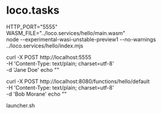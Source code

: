 # loco.tasks


HTTP_PORT="5555" \
WASM_FILE="../loco.services/hello/main.wasm" \
node --experimental-wasi-unstable-preview1 --no-warnings ../loco.services/hello/index.mjs

curl -X POST http://localhost:5555 \
-H 'Content-Type: text/plain; charset=utf-8' \
-d 'Jane Doe'
echo ""

curl -X POST http://localhost:8080/functions/hello/default \
-H 'Content-Type: text/plain; charset=utf-8' \
-d 'Bob Morane'
echo ""

launcher.sh
